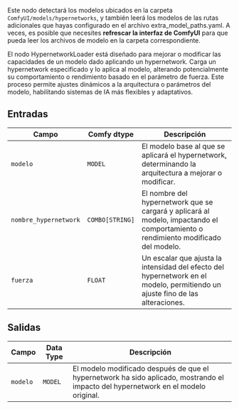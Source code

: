 Este nodo detectará los modelos ubicados en la carpeta `ComfyUI/models/hypernetworks`, y también leerá los modelos de las rutas adicionales que hayas configurado en el archivo extra_model_paths.yaml. A veces, es posible que necesites **refrescar la interfaz de ComfyUI** para que pueda leer los archivos de modelo en la carpeta correspondiente.

El nodo HypernetworkLoader está diseñado para mejorar o modificar las capacidades de un modelo dado aplicando un hypernetwork. Carga un hypernetwork especificado y lo aplica al modelo, alterando potencialmente su comportamiento o rendimiento basado en el parámetro de fuerza. Este proceso permite ajustes dinámicos a la arquitectura o parámetros del modelo, habilitando sistemas de IA más flexibles y adaptativos.

## Entradas

| Campo                 | Comfy dtype       | Descripción                                                                                  |
|-----------------------|-------------------|----------------------------------------------------------------------------------------------|
| `modelo`               | `MODEL`           | El modelo base al que se aplicará el hypernetwork, determinando la arquitectura a mejorar o modificar. |
| `nombre_hypernetwork`  | `COMBO[STRING]`   | El nombre del hypernetwork que se cargará y aplicará al modelo, impactando el comportamiento o rendimiento modificado del modelo. |
| `fuerza`            | `FLOAT`           | Un escalar que ajusta la intensidad del efecto del hypernetwork en el modelo, permitiendo un ajuste fino de las alteraciones. |

## Salidas

| Campo   | Data Type | Descripción                                                              |
|---------|-------------|--------------------------------------------------------------------------|
| `modelo` | `MODEL`     | El modelo modificado después de que el hypernetwork ha sido aplicado, mostrando el impacto del hypernetwork en el modelo original. |
